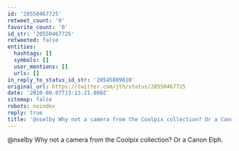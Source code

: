 ```yaml
---
id: '20550467725'
retweet_count: '0'
favorite_count: '0'
id_str: '20550467725'
retweeted: false
entities:
  hashtags: []
  symbols: []
  user_mentions: []
  urls: []
in_reply_to_status_id_str: '20545809810'
original_url: https://twitter.com/jth/status/20550467725
date: '2010-08-07T13:13:21.000Z'
sitemap: false
robots: noindex
reply: true
title: '@nselby Why not a camera from the Coolpix collection? Or a Canon Elph.'
---
```


@nselby Why not a camera from the Coolpix collection? Or a Canon Elph.